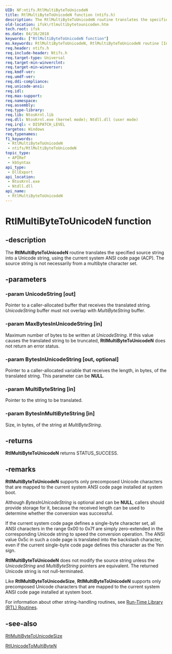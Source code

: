 ```yaml
---
UID: NF:ntifs.RtlMultiByteToUnicodeN
title: RtlMultiByteToUnicodeN function (ntifs.h)
description: The RtlMultiByteToUnicodeN routine translates the specified source string into a Unicode string, using the current system ANSI code page (ACP). The source string is not necessarily from a multibyte character set.
old-location: ifsk\rtlmultibytetounicoden.htm
tech.root: ifsk
ms.date: 04/16/2018
keywords: ["RtlMultiByteToUnicodeN function"]
ms.keywords: RtlMultiByteToUnicodeN, RtlMultiByteToUnicodeN routine [Installable File System Drivers], ifsk.rtlmultibytetounicoden, ntifs/RtlMultiByteToUnicodeN, rtlref_c9245403-e17c-479b-ac16-07deb29a56d1.xml
req.header: ntifs.h
req.include-header: Ntifs.h
req.target-type: Universal
req.target-min-winverclnt: 
req.target-min-winversvr: 
req.kmdf-ver: 
req.umdf-ver: 
req.ddi-compliance: 
req.unicode-ansi: 
req.idl: 
req.max-support: 
req.namespace: 
req.assembly: 
req.type-library: 
req.lib: NtosKrnl.lib
req.dll: NtosKrnl.exe (kernel mode); Ntdll.dll (user mode)
req.irql: < DISPATCH_LEVEL
targetos: Windows
req.typenames: 
f1_keywords:
 - RtlMultiByteToUnicodeN
 - ntifs/RtlMultiByteToUnicodeN
topic_type:
 - APIRef
 - kbSyntax
api_type:
 - DllExport
api_location:
 - NtosKrnl.exe
 - Ntdll.dll
api_name:
 - RtlMultiByteToUnicodeN
---
```


# RtlMultiByteToUnicodeN function


## -description

The <b>RtlMultiByteToUnicodeN</b> routine translates the specified source string into a Unicode string, using the current system ANSI code page (ACP). The source string is not necessarily from a multibyte character set.

## -parameters

### -param UnicodeString [out]


Pointer to a caller-allocated buffer that receives the translated string. <i>UnicodeString</i> buffer must not overlap with <i>MultiByteString </i>buffer.

### -param MaxBytesInUnicodeString [in]


Maximum number of bytes to be written at <i>UnicodeString</i>. If this value causes the translated string to be truncated, <b>RtlMultiByteToUnicodeN</b> does not return an error status.

### -param BytesInUnicodeString [out, optional]


Pointer to a caller-allocated variable that receives the length, in bytes, of the translated string. This parameter can be <b>NULL</b>.

### -param MultiByteString [in]


Pointer to the string to be translated.

### -param BytesInMultiByteString [in]


Size, in bytes, of the string at <i>MultiByteString</i>.

## -returns

<b>RtlMultiByteToUnicodeN</b> returns STATUS_SUCCESS.

## -remarks

<b>RtlMultiByteToUnicodeN</b> supports only precomposed Unicode characters that are mapped to the current system ANSI code page installed at system boot. 

Although <i>BytesInUnicodeString</i> is optional and can be <b>NULL</b>, callers should provide storage for it, because the received length can be used to determine whether the conversion was successful.

If the current system code page defines a single-byte character set, all ANSI characters in the range 0x00 to 0x7f are simply zero-extended in the corresponding Unicode string to speed the conversion operation. The ANSI value 0x5c in such a code page is translated into the backslash character, even if the current single-byte code page defines this character as the Yen sign. 

<b>RtlMultiByteToUnicodeN</b> does not modify the source string unless the <i>UnicodeString</i> and <i>MultiByteString</i> pointers are equivalent. The returned Unicode string is not null-terminated. 

Like <b>RtlMultiByteToUnicodeSize</b>, <b>RtlMultiByteToUnicodeN</b> supports only precomposed Unicode characters that are mapped to the current system ANSI code page installed at system boot. 

For information about other string-handling routines, see <a href="/windows-hardware/drivers/ddi/_kernel/#run-time-library-rtl-routines">Run-Time Library (RTL) Routines</a>.

## -see-also

<a href="/windows-hardware/drivers/ddi/ntifs/nf-ntifs-rtlmultibytetounicodesize">RtlMultiByteToUnicodeSize</a>



<a href="/windows-hardware/drivers/ddi/ntifs/nf-ntifs-rtlunicodetomultibyten">RtlUnicodeToMultiByteN</a>
